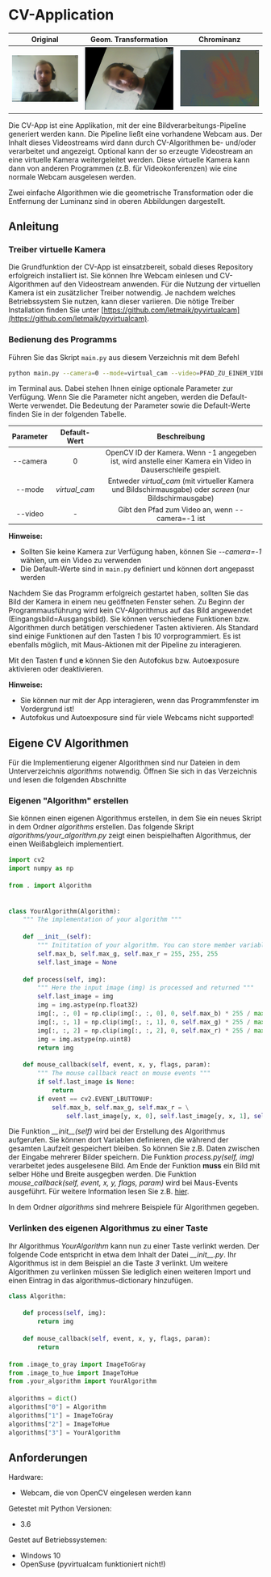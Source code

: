 # CV-Application
Original             | Geom. Transformation | Chrominanz
:-------------------------:|:-------------------------:|:-------------------------:
![](./data/cv1.png)  |  ![](./data/cv2.png) | ![](./data/cv3.png)

Die CV-App ist eine Applikation, mit der eine Bildverarbeitungs-Pipeline generiert werden kann. Die Pipeline ließt eine 
vorhandene Webcam aus. Der Inhalt dieses Videostreams wird dann durch CV-Algorithmen be- und/oder verarbeitet und angezeigt.
Optional kann der so erzeugte Videostream an eine virtuelle Kamera weitergeleitet werden. Diese virtuelle Kamera kann 
dann von anderen Programmen (z.B. für Videokonferenzen) wie eine normale Webcam ausgelesen werden.

Zwei einfache Algorithmen wie die geometrische Transformation oder die Entfernung der Luminanz sind in oberen 
Abbildungen dargestellt.


## Anleitung
### Treiber virtuelle Kamera
Die Grundfunktion der CV-App ist einsatzbereit, sobald dieses Repository erfolgreich installiert ist. Sie können Ihre
Webcam einlesen und CV-Algorithmen auf den Videostream anwenden. 
Für die Nutzung der virtuellen Kamera ist ein  zusätzlicher Treiber notwendig. Je nachdem welches Betriebssystem Sie 
nutzen, kann dieser variieren. Die nötige Treiber Installation finden Sie unter
 [https://github.com/letmaik/pyvirtualcam](https://github.com/letmaik/pyvirtualcam).

### Bedienung des Programms
Führen Sie das Skript `main.py` aus diesem Verzeichnis mit dem Befehl

```bash
python main.py --camera=0 --mode=virtual_cam --video=PFAD_ZU_EINEM_VIDEO
```

im Terminal aus. Dabei stehen Ihnen einige optionale Parameter zur Verfügung. Wenn Sie die Parameter nicht angeben,
werden die Default-Werte verwendet. Die Bedeutung der Parameter sowie die Default-Werte finden Sie in der folgenden 
Tabelle.

**Parameter** | **Default-Wert** | **Beschreibung**
:---:|:---:|:---:|
--camera| 0 | OpenCV ID der Kamera. Wenn -1 angegeben ist, wird anstelle einer Kamera ein Video in Dauserschleife gespielt. 
--mode| *virtual_cam* | Entweder *virtual_cam* (mit virtueller Kamera und Bildschirmausgabe) oder *screen* (nur Bildschirmausgabe)
--video | - | Gibt den Pfad zum Video an, wenn --camera=-1 ist

**Hinweise:** 
- Sollten Sie keine Kamera zur Verfügung haben, können Sie *--camera=-1* wählen, um ein Video zu verwenden
- Die Default-Werte sind in `main.py` definiert und können dort angepasst werden

Nachdem Sie das Programm erfolgreich gestartet haben, sollten Sie das Bild der Kamera in einem neu geöffneten Fenster
sehen. Zu Beginn der Programmausführung wird kein CV-Algorithmus auf das Bild angewendet (Eingangsbild=Ausgangsbild). 
Sie können verschiedene Funktionen bzw. Algorithmen durch betätigen verschiedener Tasten aktivieren. Als Standard sind 
einige Funktionen auf den Tasten *1* bis *10* vorprogrammiert. Es ist ebenfalls möglich, mit Maus-Aktionen mit der
Pipeline zu interagieren. 

Mit den Tasten **f** und **e** können Sie den Auto**f**okus bzw. Auto**e**xposure aktivieren oder deaktivieren.

**Hinweise:**
- Sie können nur mit der App interagieren, wenn das Programmfenster im Vordergrund ist! 
- Autofokus und Autoexposure sind für viele Webcams nicht supported!

## Eigene CV Algorithmen
Für die Implementierung eigener Algorithmen sind nur Dateien in dem Unterverzeichnis *algorithms* notwendig. Öffnen 
Sie sich in das Verzeichnis und lesen die folgenden Abschnitte
 
### Eigenen "Algorithm" erstellen
Sie können einen eigenen Algorithmus erstellen, in dem Sie ein neues Skript in dem Ordner *algorithms* erstellen. Das 
folgende Skript *algorithms/your_algorithm.py* zeigt einen beispielhaften Algorithmus, der einen Weißabgleich implementiert.

```python
import cv2
import numpy as np

from . import Algorithm


class YourAlgorithm(Algorithm):
    """ The implementation of your algorithm """

    def __init__(self):
        """ Inititation of your algorithm. You can store member variables here! """
        self.max_b, self.max_g, self.max_r = 255, 255, 255
        self.last_image = None

    def process(self, img):
        """ Here the input image (img) is processed and returned """
        self.last_image = img
        img = img.astype(np.float32)
        img[:, :, 0] = np.clip(img[:, :, 0], 0, self.max_b) * 255 / max(1, self.max_b)
        img[:, :, 1] = np.clip(img[:, :, 1], 0, self.max_g) * 255 / max(1, self.max_g)
        img[:, :, 2] = np.clip(img[:, :, 2], 0, self.max_r) * 255 / max(1, self.max_r)
        img = img.astype(np.uint8)
        return img

    def mouse_callback(self, event, x, y, flags, param):
        """ The mouse callback react on mouse events """
        if self.last_image is None:
            return
        if event == cv2.EVENT_LBUTTONUP:
            self.max_b, self.max_g, self.max_r = \
                self.last_image[y, x, 0], self.last_image[y, x, 1], self.last_image[y, x, 2]
```

Die Funktion *\_\_init\_\_(self)* wird bei der Erstellung des Algorithmus aufgerufen. Sie können dort Variablen definieren,
die während der gesamten Laufzeit gespeichert bleiben. So können Sie z.B. Daten zwischen der Eingabe mehrerer Bilder 
speichern.
Die Funktion *process.py(self, img)* verarbeitet jedes ausgelesene Bild. Am Ende der Funktion **muss** ein Bild mit selber Höhe und 
Breite ausgegben werden.
Die Funktion *mouse_callback(self, event, x, y, flags, param)* wird bei Maus-Events ausgeführt. Für weitere Information 
lesen Sie z.B. [hier](https://techtutorialsx.com/2020/12/08/python-opencv-mouse-events/).

In dem Ordner *algorithms* sind mehrere Beispiele für Algorithmen gegeben.

### Verlinken des eigenen Algorithmus zu einer Taste
Ihr Algorithmus *YourAlgorithm* kann nun zu einer Taste verlinkt werden. Der folgende Code entspricht in etwa dem Inhalt
der Datei *\_\_init\_\_.py*. Ihr Algorithmus ist in dem Beispiel an die Taste *3* verlinkt. Um weitere Algorithmen zu 
verlinken müssen Sie lediglich einen weiteren Import und einen Eintrag in das algorithmus-dictionary hinzufügen.

```python
class Algorithm:

    def process(self, img):
        return img

    def mouse_callback(self, event, x, y, flags, param):
        return

from .image_to_gray import ImageToGray
from .image_to_hue import ImageToHue
from .your_algorithm import YourAlgorithm

algorithms = dict()
algorithms["0"] = Algorithm
algorithms["1"] = ImageToGray
algorithms["2"] = ImageToHue
algorithms["3"] = YourAlgorithm
```
 
## Anforderungen
Hardware:
 - Webcam, die von OpenCV eingelesen werden kann

Getestet mit Python Versionen:
 - 3.6
 
Gestet auf Betriebssystemen:
 - Windows 10   
 - OpenSuse (pyvirtualcam funktioniert nicht!)
    